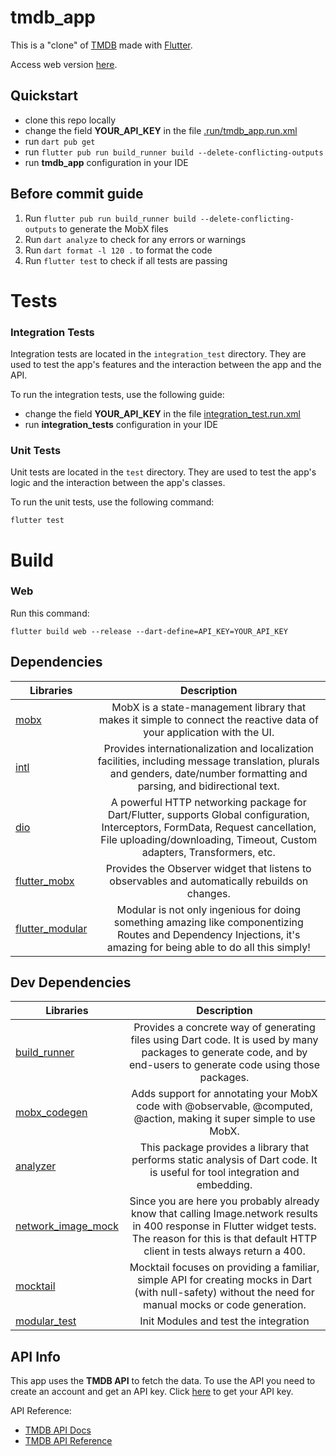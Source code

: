 # tmdb_app

This is a "clone" of [TMDB](https://www.themoviedb.org/) made with [Flutter](https://flutter.dev/).

Access web version [here](https://dapper-cobbler-f76ebe.netlify.app/).

## Quickstart

- clone this repo locally
- change the field **YOUR_API_KEY** in the file [.run/tmdb_app.run.xml](.run%2Ftmdb_app.run.xml)
- run `dart pub get` 
- run `flutter pub run build_runner build --delete-conflicting-outputs`
- run **tmdb_app** configuration in your IDE

## Before commit guide

1. Run `flutter pub run build_runner build --delete-conflicting-outputs` to generate the MobX files
2. Run `dart analyze` to check for any errors or warnings
3. Run `dart format -l 120 .` to format the code
4. Run `flutter test` to check if all tests are passing

# Tests

### Integration Tests

Integration tests are located in the `integration_test` directory. They are used to test the app's features and the interaction between the app and the API.

To run the integration tests, use the following guide:

- change the field **YOUR_API_KEY** in the file [integration_test.run.xml](.run%2Fintegration_test.run.xml)
- run **integration_tests** configuration in your IDE

### Unit Tests

Unit tests are located in the `test` directory. They are used to test the app's logic and the interaction between the app's classes.

To run the unit tests, use the following command:

```flutter test```

# Build

### Web
Run this command:

```flutter build web --release --dart-define=API_KEY=YOUR_API_KEY```


## Dependencies

| Libraries                                                   |                                                                                                Description                                                                                                 |
|-------------------------------------------------------------|:----------------------------------------------------------------------------------------------------------------------------------------------------------------------------------------------------------:|
| [mobx](https://pub.dev/packages/mobx)                       |                                           MobX is a state-management library that makes it simple to connect the reactive data of your application with the UI.                                            |
| [intl](https://pub.dev/packages/intl)                       |                 Provides internationalization and localization facilities, including message translation, plurals and genders, date/number formatting and parsing, and bidirectional text.                 |
| [dio](https://pub.dev/packages/dio)                         | A powerful HTTP networking package for Dart/Flutter, supports Global configuration, Interceptors, FormData, Request cancellation, File uploading/downloading, Timeout, Custom adapters, Transformers, etc. |
| [flutter_mobx](https://pub.dev/packages/flutter_mobx)       |                                                      Provides the Observer widget that listens to observables and automatically rebuilds on changes.                                                       |
| [flutter_modular](https://pub.dev/packages/flutter_modular) |                     Modular is not only ingenious for doing something amazing like componentizing Routes and Dependency Injections, it's amazing for being able to do all this simply!                     |

## Dev Dependencies

| Libraries                                                          |                                                                                              Description                                                                                               |
|--------------------------------------------------------------------|:------------------------------------------------------------------------------------------------------------------------------------------------------------------------------------------------------:|
| [build_runner](https://pub.dev/packages/build_runner)              |                   Provides a concrete way of generating files using Dart code. It is used by many packages to generate code, and by end-users to generate code using those packages.                   |
| [mobx_codegen](https://pub.dev/packages/mobx_codegen)              |                                          Adds support for annotating your MobX code with @observable, @computed, @action, making it super simple to use MobX.                                          |
| [analyzer](https://pub.dev/packages/analyzer)                      |                                      This package provides a library that performs static analysis of Dart code. It is useful for tool integration and embedding.                                      |
| [network_image_mock](https://pub.dev/packages/network_image_mock)  | Since you are here you probably already know that calling Image.network results in 400 response in Flutter widget tests. The reason for this is that default HTTP client in tests always return a 400. |
| [mocktail](https://pub.dev/packages/mocktail)                      |                        Mocktail focuses on providing a familiar, simple API for creating mocks in Dart (with null-safety) without the need for manual mocks or code generation.                        |
| [modular_test](https://pub.dev/packages/modular_test)              |                                                                                 Init Modules and test the integration                                                                                  |

## API Info

This app uses the **TMDB API** to fetch the data. To use the API you need to create an account and get an API key.
Click [here](https://www.themoviedb.org/settings/api) to get your API key.

API Reference: 
- [TMDB API Docs](https://developer.themoviedb.org/docs/getting-started)
- [TMDB API Reference](https://developer.themoviedb.org/reference/intro/getting-started)